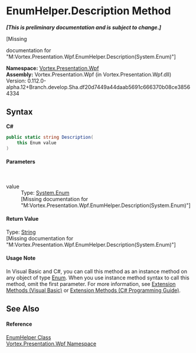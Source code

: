 # EnumHelper.Description Method 
 _**\[This is preliminary documentation and is subject to change.\]**_

\[Missing <summary> documentation for "M:Vortex.Presentation.Wpf.EnumHelper.Description(System.Enum)"\]

**Namespace:**&nbsp;<a href="N_Vortex_Presentation_Wpf.md">Vortex.Presentation.Wpf</a><br />**Assembly:**&nbsp;Vortex.Presentation.Wpf (in Vortex.Presentation.Wpf.dll) Version: 0.112.0-alpha.12+Branch.develop.Sha.df20d7449a44daab5691c666370b08ce38564334

## Syntax

**C#**<br />
``` C#
public static string Description(
	this Enum value
)
```


#### Parameters
&nbsp;<dl><dt>value</dt><dd>Type: <a href="https://docs.microsoft.com/dotnet/api/system.enum" target="_blank">System.Enum</a><br />\[Missing <param name="value"/> documentation for "M:Vortex.Presentation.Wpf.EnumHelper.Description(System.Enum)"\]</dd></dl>

#### Return Value
Type: <a href="https://docs.microsoft.com/dotnet/api/system.string" target="_blank">String</a><br />\[Missing <returns> documentation for "M:Vortex.Presentation.Wpf.EnumHelper.Description(System.Enum)"\]

#### Usage Note
In Visual Basic and C#, you can call this method as an instance method on any object of type <a href="https://docs.microsoft.com/dotnet/api/system.enum" target="_blank">Enum</a>. When you use instance method syntax to call this method, omit the first parameter. For more information, see <a href="https://docs.microsoft.com/dotnet/visual-basic/programming-guide/language-features/procedures/extension-methods">Extension Methods (Visual Basic)</a> or <a href="https://docs.microsoft.com/dotnet/csharp/programming-guide/classes-and-structs/extension-methods">Extension Methods (C# Programming Guide)</a>.

## See Also


#### Reference
<a href="T_Vortex_Presentation_Wpf_EnumHelper.md">EnumHelper Class</a><br /><a href="N_Vortex_Presentation_Wpf.md">Vortex.Presentation.Wpf Namespace</a><br />